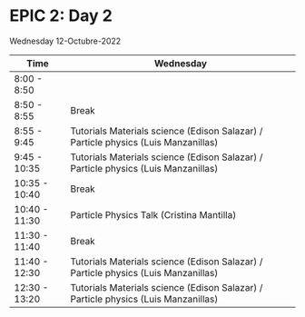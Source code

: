 # EPIC 2: Day 2

Wednesday 12-Octubre-2022


| Time  | Wednesday |
| ------------- | ------------- |
| 8:00 - 8:50  |  | Materials science Talk (Maximilian Menger)	| 
| 8:50 - 8:55  |  Break |
| 8:55 - 9:45 |  Tutorials Materials science  (Edison Salazar)	/ Particle physics (Luis Manzanillas)| 
| 9:45 - 10:35  |  Tutorials Materials science (Edison Salazar)	/ Particle physics (Luis Manzanillas)|
| 10:35 - 10:40  |  Break | 
| 10:40 - 11:30  |Particle Physics Talk (Cristina Mantilla) |
| 11:30 - 11:40  |  Break | 
| 11:40 - 12:30  | Tutorials Materials science (Edison Salazar)	 / Particle physics (Luis Manzanillas)| 
| 12:30 - 13:20  |  Tutorials Materials science (Edison Salazar)	/ Particle physics (Luis Manzanillas)|
